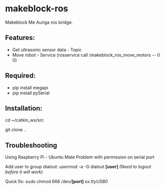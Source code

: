 # makeblock-ros
Makeblock Me Auriga ros bridge.

Features:
--
- Get ultrasonic sensor data - Topic 
- Move robot - Service (rosservice call /makeblock_ros_move_motors -- 0 0)

Required:
--
- pip install megapi
- pip install pySerial

Installation:
--
cd ~/catkin_ws/src

git clone ..

Troubleshooting
--
Using Raspberry Pi - Ubuntu Mate
Problem with permission on serial port

Add user to group dialout:
usermod -a -G dialout **[user]**
*(Need to logout before it will work)*

Quick fix:
sudo chmod 666 /dev/**[port]** *ex.ttyUSB0*

